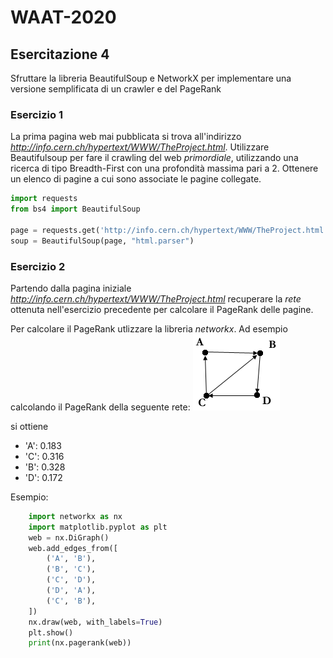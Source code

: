 # WAAT-2020


## Esercitazione 4

Sfruttare la libreria BeautifulSoup e NetworkX per implementare una versione semplificata di un crawler e del PageRank


### Esercizio 1

La prima pagina web mai pubblicata si trova all'indirizzo *http://info.cern.ch/hypertext/WWW/TheProject.html*.
Utilizzare Beautifulsoup per fare il crawling del web _primordiale_, utilizzando una ricerca di tipo Breadth-First con una profondità
massima pari a 2. Ottenere un elenco di pagine a cui sono associate le pagine collegate.

```python
import requests
from bs4 import BeautifulSoup

page = requests.get('http://info.cern.ch/hypertext/WWW/TheProject.html').text
soup = BeautifulSoup(page, "html.parser")

```

### Esercizio 2

Partendo dalla pagina iniziale *http://info.cern.ch/hypertext/WWW/TheProject.html* recuperare la _rete_ ottenuta nell'esercizio precedente per calcolare il PageRank delle pagine. 

Per calcolare il PageRank utlizzare la libreria *networkx*. Ad esempio calcolando il PageRank della seguente rete:
![alt text](imgs/web-graph2.gif "Esempio page rank")

si ottiene
- 'A': 0.183
- 'C': 0.316
- 'B': 0.328
- 'D': 0.172

Esempio:
```python
    import networkx as nx
    import matplotlib.pyplot as plt
    web = nx.DiGraph()
    web.add_edges_from([
        ('A', 'B'),
        ('B', 'C'),
        ('C', 'D'),
        ('D', 'A'),
        ('C', 'B'),
    ])
    nx.draw(web, with_labels=True)
    plt.show()
    print(nx.pagerank(web))
```


